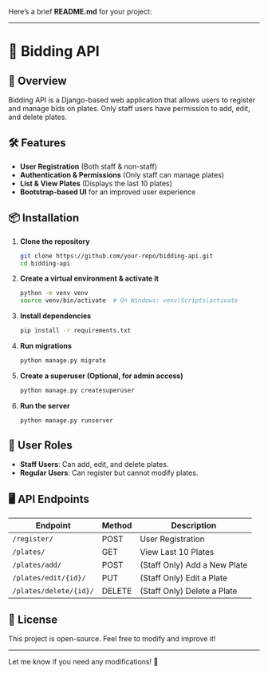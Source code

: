 Here’s a brief **README.md** for your project:  

---

# 🚀 Bidding API  

## 📌 Overview  
Bidding API is a Django-based web application that allows users to register and manage bids on plates. Only staff users have permission to add, edit, and delete plates.  

## 🛠 Features  
- **User Registration** (Both staff & non-staff)  
- **Authentication & Permissions** (Only staff can manage plates)  
- **List & View Plates** (Displays the last 10 plates)  
- **Bootstrap-based UI** for an improved user experience  

## 📦 Installation  
1. **Clone the repository**  
   ```bash
   git clone https://github.com/your-repo/bidding-api.git
   cd bidding-api
   ```

2. **Create a virtual environment & activate it**  
   ```bash
   python -m venv venv
   source venv/bin/activate  # On Windows: venv\Scripts\activate
   ```

3. **Install dependencies**  
   ```bash
   pip install -r requirements.txt
   ```

4. **Run migrations**  
   ```bash
   python manage.py migrate
   ```

5. **Create a superuser (Optional, for admin access)**  
   ```bash
   python manage.py createsuperuser
   ```

6. **Run the server**  
   ```bash
   python manage.py runserver
   ```

## 🔑 User Roles  
- **Staff Users**: Can add, edit, and delete plates.  
- **Regular Users**: Can register but cannot modify plates.  

## 🖥 API Endpoints  
| Endpoint       | Method | Description |
|---------------|--------|-------------|
| `/register/`  | POST   | User Registration |
| `/plates/`    | GET    | View Last 10 Plates |
| `/plates/add/` | POST  | (Staff Only) Add a New Plate |
| `/plates/edit/{id}/` | PUT | (Staff Only) Edit a Plate |
| `/plates/delete/{id}/` | DELETE | (Staff Only) Delete a Plate |

## 📜 License  
This project is open-source. Feel free to modify and improve it!  

---

Let me know if you need any modifications! 🚀
